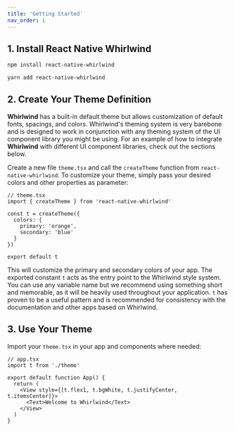 ```yaml
---
title: 'Getting Started'
nav_order: 1
---
```


## 1. Install React Native Whirlwind

```sh
npm install react-native-whirlwind
```

```sh
yarn add react-native-whirlwind
```

## 2. Create Your Theme Definition

**Whirlwind** has a built-in default theme but allows customization of default fonts, spacings, and colors. Whirlwind's theming system is very barebone and is designed to work in conjunction with any theming system of the UI component library you might be using. For an example of how to integrate **Whirlwind** with different UI component libraries, check out the sections below.

Create a new file `theme.tsx` and call the `createTheme` function from `react-native-whirlwind`. To customize your theme, simply pass your desired colors and other properties as parameter:

```tsx
// theme.tsx
import { createTheme } from 'react-native-whirlwind'

const t = createTheme({
  colors: {
    primary: 'orange',
    secondary: 'blue'
  }
})

export default t
```

This will customize the primary and secondary colors of your app. The exported constant `t` acts as the entry point to the Whirlwind style system. You can use any variable name but we recommend using something short and memorable, as it will be heavily used throughout your application. `t` has proven to be a useful pattern and is recommended for consistency with the documentation and other apps based on Whirlwind.

## 3. Use Your Theme

Import your `theme.tsx` in your app and components where needed:

```tsx
// app.tsx
import t from './theme'

export default function App() {
  return (
    <View style={[t.flex1, t.bgWhite, t.justifyCenter, t.itemsCenter]}>
      <Text>Welcome to Whirlwind</Text>
    </View>
  )
}
```
